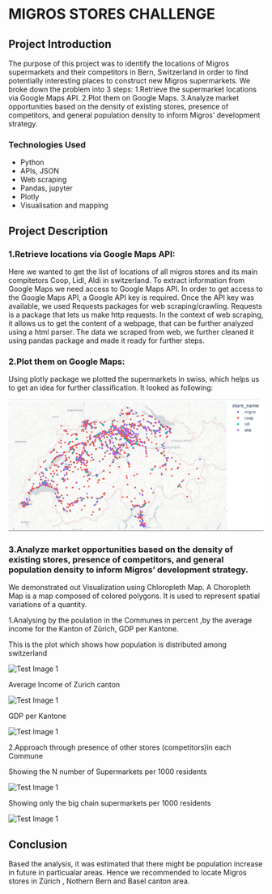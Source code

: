 # MIGROS STORES CHALLENGE

## Project Introduction
   The purpose of this project was to identify the locations of Migros supermarkets and their competitors in Bern, Switzerland in order to find potentially interesting places to construct new Migros supermarkets. We broke down the problem into 3 steps:
    1.Retrieve the supermarket locations via Google Maps API.
    2.Plot them on Google Maps.
    3.Analyze market opportunities based on the density of existing stores, presence of competitors, and general population density to inform Migros’ development strategy.

### Technologies Used
* Python
* APIs, JSON
* Web scraping
* Pandas, jupyter
* Plotly
* Visualisation and mapping

## Project Description

### 1.Retrieve locations via Google Maps API:
   Here we wanted to get the list of locations of all migros stores and its main compitetors Coop, Lidl, Aldi in switzerland. To extract information from Google Maps we need access to Google Maps API. In order to get access to the Google Maps API, a Google API key is required. 
    Once the API key was available, we used Requests packages for web scraping/crawling. Requests is a package that lets us make http requests. In the context of web scraping, it allows us to get the content of a webpage, that can be further analyzed using a html parser.
    The data we scraped from web, we further cleaned it using pandas package and made it ready for further steps.
    
### 2.Plot them on Google Maps:
   Using plotly package we plotted the supermarkets in swiss, which helps us to get an idea for further classification.
    It looked as following:

![Test Image 1](reports/img/stores.jpg)

    
### 3.Analyze market opportunities based on the density of existing stores, presence of competitors, and general population density to inform Migros’ development strategy.

We demonstrated out Visualization using Chloropleth Map. A Choropleth Map is a map composed of colored polygons. It is used to represent spatial variations of a quantity. 
   
   1.Analysing by the poulation in the Communes in percent ,by the average income for the Kanton of Zürich, GDP per Kantone.
   
   This is the plot which shows how population is distributed among switzerland

![Test Image 1](reports/img/population_density.jpg)
   
   Average Income of Zurich canton 

![Test Image 1](reports/img/avg_income_Zurich.jpg)
   
   GDP per Kantone 

![Test Image 1](reports/img/GDP_per_canton.jpg)  
  
   2.Approach through presence of other stores (competitors)in each Commune
   
   Showing the N number of Supermarkets per 1000 residents

![Test Image 1](reports/img/asm.jpg)
   
   Showing only the big chain supermarkets per 1000 residents

![Test Image 1](reports/img/bsm.jpg)

## Conclusion
   Based the analysis, it was estimated that there might be population increase in future in particualar areas. Hence we recommended to locate Migros stores in Zürich , Nothern Bern and Basel canton area.




